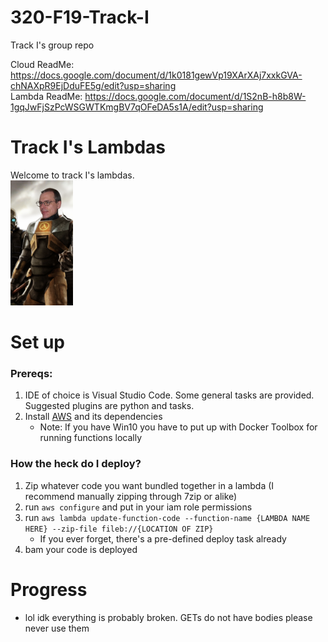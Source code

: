 # 320-F19-Track-I
Track I's group repo

Cloud ReadMe: https://docs.google.com/document/d/1k0181gewVp19XArXAj7xxkGVA-chNAXpR9EjDduFE5g/edit?usp=sharing
<br>
Lambda ReadMe: https://docs.google.com/document/d/1S2nB-h8b8W-1gqJwFjSzPcWSGWTKmgBV7qOFeDA5s1A/edit?usp=sharing

# Track I's Lambdas

Welcome to track I's lambdas. 
<br>
<img src="Freeman-fischer.png" width="100" height="200">


# Set up
### Prereqs:

1. IDE of choice is Visual Studio Code. Some general tasks are provided. Suggested plugins are python and tasks.
2. Install [AWS](https://docs.aws.amazon.com/cli/latest/userguide/install-cliv1.html) and its dependencies 
    * Note: If you have Win10 you have to put up with Docker Toolbox for running functions locally
   
### How the heck do I deploy?
   1. Zip whatever code you want bundled together in a lambda (I recommend manually zipping through 7zip or alike)
   2. run `aws configure` and put in your iam role permissions
   3. run `aws lambda update-function-code --function-name {LAMBDA NAME HERE} --zip-file fileb://{LOCATION OF ZIP}`
      * If you ever forget, there's a pre-defined deploy task already 
   4. bam your code is deployed

# Progress
* lol idk everything is probably broken. GETs do not have bodies please never use them
